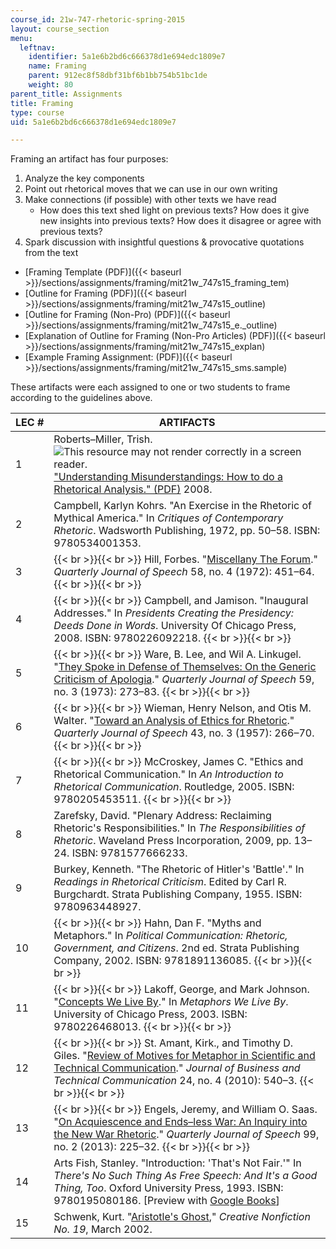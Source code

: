 ```yaml
---
course_id: 21w-747-rhetoric-spring-2015
layout: course_section
menu:
  leftnav:
    identifier: 5a1e6b2bd6c666378d1e694edc1809e7
    name: Framing
    parent: 912ec8f58dbf31bf6b1bb754b51bc1de
    weight: 80
parent_title: Assignments
title: Framing
type: course
uid: 5a1e6b2bd6c666378d1e694edc1809e7

---
```


Framing an artifact has four purposes:

1.  Analyze the key components
2.  Point out rhetorical moves that we can use in our own writing
3.  Make connections (if possible) with other texts we have read
    *   How does this text shed light on previous texts? How does it give new insights into previous texts? How does it disagree or agree with previous texts?
4.  Spark discussion with insightful questions & provocative quotations from the text

*   [Framing Template (PDF)]({{< baseurl >}}/sections/assignments/framing/mit21w_747s15_framing_tem)
*   [Outline for Framing (PDF)]({{< baseurl >}}/sections/assignments/framing/mit21w_747s15_outline)
*   [Outline for Framing (Non-Pro) (PDF)]({{< baseurl >}}/sections/assignments/framing/mit21w_747s15_e._outline)
*   [Explanation of Outline for Framing (Non-Pro Articles) (PDF)]({{< baseurl >}}/sections/assignments/framing/mit21w_747s15_explan)
*   [Example Framing Assignment: (PDF)]({{< baseurl >}}/sections/assignments/framing/mit21w_747s15_sms.sample)

These artifacts were each assigned to one or two students to frame according to the guidelines above.

| LEC # | ARTIFACTS |
| --- | --- |
| 1 | Roberts–Miller, Trish. ![This resource may not render correctly in a screen reader.](/images/inacessible.gif)["Understanding Misunderstandings: How to do a Rhetorical Analysis." (PDF)](http://www.drw.utexas.edu/roberts-miller/sites/www.drw.utexas.edu.roberts-miller/files/understanding.pdf) 2008. |
| 2 | Campbell, Karlyn Kohrs. "An Exercise in the Rhetoric of Mythical America." In _Critiques of Contemporary Rhetoric_. Wadsworth Publishing, 1972, pp. 50–58. ISBN: 9780534001353. |
| 3 |  {{< br >}}{{< br >}} Hill, Forbes. "[Miscellany The Forum](http://dx.doi.org/10.1080/00335637209383143)." _Quarterly Journal of Speech_ 58, no. 4 (1972): 451–64. {{< br >}}{{< br >}}  |
| 4 |  {{< br >}}{{< br >}} Campbell, and Jamison. "Inaugural Addresses." In _Presidents Creating the Presidency: Deeds Done in Words_. University Of Chicago Press, 2008. ISBN: 9780226092218. {{< br >}}{{< br >}}  |
| 5 |  {{< br >}}{{< br >}} Ware, B. Lee, and Wil A. Linkugel. "[They Spoke in Defense of Themselves: On the Generic Criticism of Apologia](http://dx.doi.org/10.1080/00335637309383176)." _Quarterly Journal of Speech_ 59, no. 3 (1973): 273–83. {{< br >}}{{< br >}}  |
| 6 |  {{< br >}}{{< br >}} Wieman, Henry Nelson, and Otis M. Walter. "[Toward an Analysis of Ethics for Rhetoric](http://dx.doi.org/10.1080/00335635709382245)." _Quarterly Journal of Speech_ 43, no. 3 (1957): 266–70. {{< br >}}{{< br >}}  |
| 7 |  {{< br >}}{{< br >}} McCroskey, James C. "Ethics and Rhetorical Communication." In _An Introduction to Rhetorical Communication_. Routledge, 2005. ISBN: 9780205453511. {{< br >}}{{< br >}}  |
| 8 | Zarefsky, David. "Plenary Address: Reclaiming Rhetoric's Responsibilities." In _The Responsibilities of Rhetoric_. Waveland Press Incorporation, 2009, pp. 13–24. ISBN: 9781577666233. |
| 9 | Burkey, Kenneth. "The Rhetoric of Hitler's 'Battle'." In _Readings in Rhetorical Criticism_. Edited by Carl R. Burgchardt. Strata Publishing Company, 1955. ISBN: 9780963448927. |
| 10 |  {{< br >}}{{< br >}} Hahn, Dan F. "Myths and Metaphors." In _Political Communication: Rhetoric, Government, and Citizens_. 2nd ed. Strata Publishing Company, 2002. ISBN: 9781891136085. {{< br >}}{{< br >}}  |
| 11 |  {{< br >}}{{< br >}} Lakoff, George, and Mark Johnson. "[Concepts We Live By](http://theliterarylink.com/metaphors.html)." In _Metaphors We Live By_. University of Chicago Press, 2003. ISBN: 9780226468013. {{< br >}}{{< br >}}  |
| 12 |  {{< br >}}{{< br >}} St. Amant, Kirk., and Timothy D. Giles. "[Review of Motives for Metaphor in Scientific and Technical Communication](http://dx.doi.org/10.1177/1050651910371304)." _Journal of Business and Technical Communication_ 24, no. 4 (2010): 540–3. {{< br >}}{{< br >}}  |
| 13 |  {{< br >}}{{< br >}} Engels, Jeremy, and William O. Saas. "[On Acquiescence and Ends–less War: An Inquiry into the New War Rhetoric](http://dx.doi.org/10.1080/00335630.2013.775705)." _Quarterly Journal of Speech_ 99, no. 2 (2013): 225–32. {{< br >}}{{< br >}}  |
| 14 | Arts Fish, Stanley. "Introduction: 'That's Not Fair.'" In _There's No Such Thing As Free Speech: And It's a Good Thing, Too_. Oxford University Press, 1993. ISBN: 9780195080186. \[Preview with [Google Books](http://books.google.com/books?id=GtdrpVZpTfUC&pg=PA3#v=onepage)\] |
| 15 | Schwenk, Kurt. "[Aristotle's Ghost](https://www.creativenonfiction.org/issue/19)," _Creative Nonfiction No. 19_, March 2002.